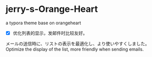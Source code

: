 # jerry-s-Orange-Heart
a typora theme base on orangeheart

- [x] 优化列表的显示，发邮件时比较友好。

メールの送信時に、リストの表示を最適化し、より使いやすくしました。
<br>
Optimize the display of the list, more friendly when sending emails.
